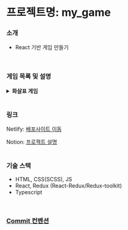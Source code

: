 # 프로젝트명: my_game

### 소개

- React 기반 게임 만들기
<br/>

### 게임 목록 및 설명

<details>
  <summary><strong>화살표 게임</strong></summary>

  ### 설명
  - 상자의 색상에 맞는 커맨드를 입력해 점수를 획득하는 간단한 게임입니다.
  <br/>
  
  ### 구현 기능
  - **기본 게임 기능**
      - 커맨드로 상자 맞추기
      - 피버타임
  - **게임 중지, 재시작**
  - **게임 종료 후 결과 확인**
  - **게임 설정 변경 및 리셋**
       - 시간 변경
       - 커맨드 변경
  
  ##
</details>
<br/>

### 링크

Netlify: [배포사이트 이동]()

Notion: [프로젝트 설명]()  
<br/>
### 기술 스택

- HTML, CSS(SCSS), JS
- React, Redux (React-Redux/Redux-toolkit)
- Typescript
<br/>

### [Commit 컨벤션](https://velog.io/@shin6403/Git-git-%EC%BB%A4%EB%B0%8B-%EC%BB%A8%EB%B2%A4%EC%85%98-%EC%84%A4%EC%A0%95%ED%95%98%EA%B8%B0)
